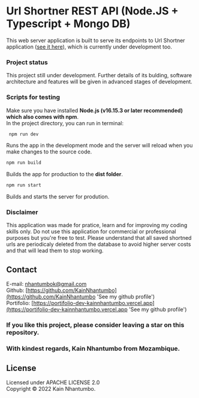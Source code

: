 # Url Shortner REST API (Node.JS + Typescript + Mongo DB)

This web server application is built to serve its endpoints to Url Shortner application ([see it here](https://github.com/KainNhantumbo/url-shortner-app)), which is currently under development too.

### Project status

This project still under development. Further details of its bulding, software architecture and features will be given in advanced stages of development.

### Scripts for testing

Make sure you have installed **Node.js (v16.15.3 or later recommended) which also comes with npm**.\
In the project directory, you can run in terminal:

```bash
 npm run dev
```

Runs the app in the development mode and the server will reload when you make changes to the source code.

```bash
npm run build
```

Builds the app for production to the **dist folder**.

```bash
npm run start
```

Builds and starts the server for prodution.

### Disclaimer

This application was made for pratice, learn and for improving my
coding skills only. Do not use this application for commercial or
professional purposes but you're free to test. Please understand that
all saved shortned urls are periodicaly deleted from the database to avoid higher server costs and that will lead them
to stop working.

## Contact

E-mail: [nhantumbok@gmail.com](nhantumbok@gmail.com 'Send an email')\
Github: [https://github.com/KainNhantumbo](https://github.com/KainNhantumbo 'See my github profile')  
Portifolio: [https://portifolio-dev-kainnhantumbo.vercel.app](https://portifolio-dev-kainnhantumbo.vercel.app 'See my github profile')

### If you like this project, please consider leaving a star on this repository.

### With kindest regards, Kain Nhantumbo from Mozambique.

## License

Licensed under APACHE LICENSE 2.0  
Copyright &copy; 2022 Kain Nhantumbo.
